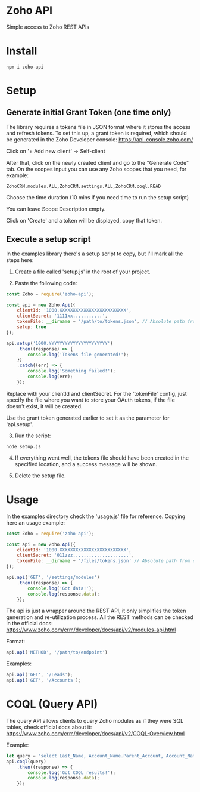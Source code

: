# Zoho API
Simple access to Zoho REST APIs

# Install
```
npm i zoho-api
```

# Setup
## Generate initial Grant Token (one time only)
The library requires a tokens file in JSON format where it stores the access and refresh tokens. To set this up, a grant token is required, which should be generated in the Zoho Developer console: https://api-console.zoho.com/

Click on '+ Add new client' -> Self-client

After that, click on the newly created client and go to the "Generate Code" tab. On the scopes input you can use any Zoho scopes that you need, for example:

```
ZohoCRM.modules.ALL,ZohoCRM.settings.ALL,ZohoCRM.coql.READ
```

Choose the time duration (10 mins if you need time to run the setup script)

You can leave Scope Description empty.

Click on 'Create' and a token will be displayed, copy that token.

## Execute a setup script
In the examples library there's a setup script to copy, but I'll mark all the steps here:

1) Create a file called 'setup.js' in the root of your project.

2) Paste the following code:
```javascript
const Zoho = require('zoho-api');

const api = new Zoho.Api({
    clientId: '1000.XXXXXXXXXXXXXXXXXXXXXXXXX',
    clientSecret: '1111xx...........',
    tokenFile: __dirname + '/path/to/tokens.json', // Absolute path from current directory
    setup: true
});

api.setup('1000.YYYYYYYYYYYYYYYYYYYYYY')
    .then((response) => {
        console.log('Tokens file generated!');
    })
    .catch((err) => {
        console.log('Something failed!');
        console.log(err);
    });
```

Replace with your clientId and clientSecret. For the 'tokenFile' config, just specify the file where you want to store your OAuth tokens, if the file doesn't exist, it will be created.

Use the grant token generated earlier to set it as the parameter for 'api.setup'.

3) Run the script:
```
node setup.js
```

4) If everything went well, the tokens file should have been created in the specified location, and a success message will be shown.

5) Delete the setup file.

# Usage
In the examples directory check the 'usage.js' file for reference. Copying here an usage example:

```javascript
const Zoho = require('zoho-api');

const api = new Zoho.Api({
    clientId: '1000.XXXXXXXXXXXXXXXXXXXXXXXXX',
    clientSecret: '011zzz.....................',
    tokenFile: __dirname + '/files/tokens.json' // Absolute path from current directory
});

api.api('GET', '/settings/modules')
    .then((response) => {
        console.log('Got data!');
        console.log(response.data);
    });
```

The api is just a wrapper around the REST API, it only simplifies the token generation and re-utilization process. All the REST methods can be checked in the official docs: https://www.zoho.com/crm/developer/docs/api/v2/modules-api.html

Format:
```javascript
api.api('METHOD', '/path/to/endpoint')
```

Examples:
```javascript
api.api('GET', '/Leads');
api.api('GET', '/Accounts');
```

# COQL (Query API)
The query API allows clients to query Zoho modules as if they were SQL tables, check official docs about it: https://www.zoho.com/crm/developer/docs/api/v2/COQL-Overview.html

Example:
```javascript
let query = "select Last_Name, Account_Name.Parent_Account, Account_Name.Parent_Account.Account_Name, First_Name, Full_Name, Created_Time from Contacts where Last_Name is not null limit 200";
api.coql(query)
    .then((response) => {
        console.log('Got COQL results!');
        console.log(response.data);
    });
```

